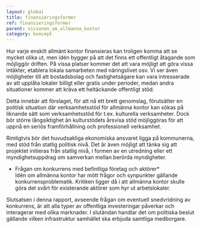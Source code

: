 ```yaml
---
layout: global
title: finansieringsformer
ref: finansieringsformer
parent: visionen_om_allmanna_kontor
category: koncept
---
```


Hur varje enskilt allmänt kontor finansieras kan troligen komma att se mycket olika ut, men idén bygger på att det finns ett offentligt åtagande som möjliggör driften. På vissa platser kommer det att vara möjligt att göra vissa intäkter, etablera lokala samarbeten med näringslivet osv. Vi ser även möjligheter till att bostadsbolag och fastighetsägare kan vara intresserade av att upplåta lokaler billigt eller gratis under perioder, medan andra situationer kommer att kräva ett heltäckande offentligt stöd. 
	
Detta innebär att förslaget, för att nå ett brett genomslag, förutsätter en politisk situation där verksamhetsstöd för allmänna kontor kan sökas på liknande sätt som verksamhetsstöd för t.ex. kulturella verksamheter. Dock bör större långsiktighet än kulturstödets årsvisa stöd möjliggöras för att uppnå en seriös framförhållning och professionell verksamhet. 
	
Rimligtvis bör det huvudsakliga ekonomiska ansvaret ligga på kommunerna, med stöd från statlig politisk nivå. Det är även möjligt att tänka sig att projektet initieras från statlig nivå, i formen av en utredning eller ett myndighetsuppdrag om samverkan mellan berörda myndigheter.

* Frågan om konkurrens med befintliga företag och aktörer*  
Idén om allmänna kontor har mött frågor och synpunkter gällande konkurrensproblematik. Kritiken ligger då i att allmänna kontor skulle göra det svårt för existerande aktörer som hyr ut arbetslokaler.
	
Slutsatsen i denna rapport, avseende frågan om eventuell snedvridning av konkurrens, är att alla typer av offentliga investeringar påverkar och interagerar med olika marknader. I slutändan handlar det om politiska beslut gällande vilken infrastruktur samhället ska erbjuda samtliga medborgare.